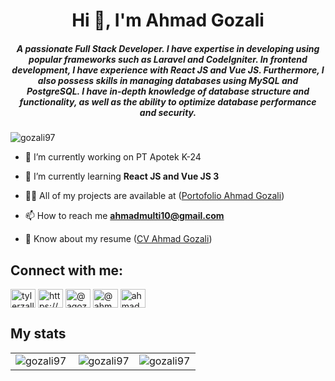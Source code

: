 <h1 align="center">Hi 👋, I'm Ahmad Gozali</h1>
<h5 align="center">A passionate Full Stack Developer. I have expertise in developing using popular frameworks such as Laravel and CodeIgniter. In frontend development, I have experience with React JS and Vue JS. Furthermore, I also possess skills in managing databases using MySQL and PostgreSQL. I have in-depth knowledge of database structure and functionality, as well as the ability to optimize database performance and security.</h3>

<p align="left"> <img src="https://komarev.com/ghpvc/?username=gozali97&label=Profile%20views&color=0e75b6&style=flat" alt="gozali97" /> </p>

- 🔭 I’m currently working on PT Apotek K-24

- 🌱 I’m currently learning **React JS and Vue JS 3**

- 👨‍💻 All of my projects are available at ([Portofolio Ahmad Gozali](https://portfolio-ahmad-gozali.vercel.app/))

- 📫 How to reach me **ahmadmulti10@gmail.com**

- 📄 Know about my resume ([CV Ahmad Gozali](https://drive.google.com/file/d/1OtDN2sBdc91Uzf7Ho8KdsF-3K623RHXH/view?usp=sharing))

## Connect with me:

<p align="left">
<a href="https://twitter.com/tylerzall" target="blank"><img align="center" src="https://raw.githubusercontent.com/rahuldkjain/github-profile-readme-generator/master/src/images/icons/Social/twitter.svg" alt="tylerzall" height="30" width="40" /></a>
<a href="https://linkedin.com/in/https://www.linkedin.com/in/ahmad-gozali" target="blank"><img align="center" src="https://raw.githubusercontent.com/rahuldkjain/github-profile-readme-generator/master/src/images/icons/Social/linked-in-alt.svg" alt="https://www.linkedin.com/in/ahmad-gozali" height="30" width="40" /></a>
<a href="https://instagram.com/@agozalii" target="blank"><img align="center" src="https://raw.githubusercontent.com/rahuldkjain/github-profile-readme-generator/master/src/images/icons/Social/instagram.svg" alt="@agozalii" height="30" width="40" /></a>
<a href="https://medium.com/@ahmadgozali" target="blank"><img align="center" src="https://raw.githubusercontent.com/rahuldkjain/github-profile-readme-generator/master/src/images/icons/Social/medium.svg" alt="@ahmadgozali" height="30" width="40" /></a>
<a href="https://www.hackerrank.com/ahmadmulti10" target="blank"><img align="center" src="https://raw.githubusercontent.com/rahuldkjain/github-profile-readme-generator/master/src/images/icons/Social/hackerrank.svg" alt="ahmadmulti10" height="30" width="40" /></a>
</p>



## My stats
<table>
  <tr>
    <td><img align="left" src="https://github-readme-stats.vercel.app/api/top-langs?username=gozali97&show_icons=true&locale=en&layout=compact" alt="gozali97" /></td>
    <td><img align="center" src="https://github-readme-stats.vercel.app/api?username=gozali97&show_icons=true&locale=en" alt="gozali97" /></td>
    <td><img align="center" src="https://github-readme-streak-stats.herokuapp.com/?user=gozali97&" alt="gozali97" /></td>
  </tr>
</table>
